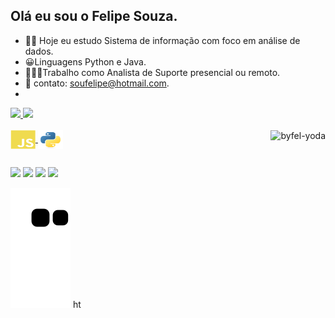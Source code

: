 ## Olá eu sou o Felipe Souza.
- 👨‍💻 Hoje eu estudo Sistema de informação com foco em análise de dados.
- 😀Linguagens Python e Java.
- 🧑🏿‍💻Trabalho como Analista de Suporte presencial ou remoto.
- 📧 contato: soufelipe@hotmail.com.
-  <div>
  <a href="https://github.com/byfe2">
  <img height="180em" src="https://github-readme-stats.vercel.app/api?username=byfel&show_icons=true&theme=dracula&include_all_commits=true&count_private=true"/>
  <img height="180em" src="https://github-readme-stats.vercel.app/api/top-langs/?username=byfel&layout=compact&langs_count=7&theme=dracula"/>
</div>
  
  <div style="display: inline_block"><br>
  <img align="center" alt="byfel-Js" height="30" width="40" src="https://raw.githubusercontent.com/devicons/devicon/master/icons/javascript/javascript-plain.svg">
  <img align="center" alt="byfel-Python" height="30" width="40" src="https://raw.githubusercontent.com/devicons/devicon/master/icons/python/python-original.svg">
  <img align="right" alt="byfel-yoda" src="https://media.giphy.com/media/hrdX1BsUBq7DkGJCCd/giphy.gif?cid=ecf05e47lwr5zy6c5ml9kcepytbgg7giwqarotwakbtgrisq&rid=giphy.gif&ct=g">
</div>
  
   ##
 
<div> 
  <a href="https://instagram.com/fe.lipe.souza" target="_blank"><img src="https://img.shields.io/badge/-Instagram-%23E4405F?style=for-the-badge&logo=instagram&logoColor=white" target="_blank"></a>
 	<a href="https://https://www.twitch.tv/byfel22" target="_blank"><img src="https://img.shields.io/badge/Twitch-9146FF?style=for-the-badge&logo=twitch&logoColor=white" target="_blank"></a> 
  <a href = "mailto:contatofelipe.rochadesouza@gmail.com"><img src="https://img.shields.io/badge/-Gmail-%23333?style=for-the-badge&logo=gmail&logoColor=white" target="_blank"></a>
  <a href="https://https://www.linkedin.com/in/felipe-rocha-de-souza-a7355920/" target="_blank"><img src="https://img.shields.io/badge/-LinkedIn-%230077B5?style=for-the-badge&logo=linkedin&logoColor=white" target="_blank"></a> 
 
  ![Snake animation](https://github.com/rafaballerini/rafaballerini/blob/output/github-contribution-grid-snake.svg)
 ht
</div>
